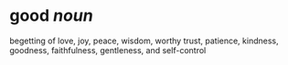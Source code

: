 # good *noun*
begetting of love, joy, peace, wisdom, worthy trust, patience, kindness, goodness, faithfulness, gentleness, and self-control

